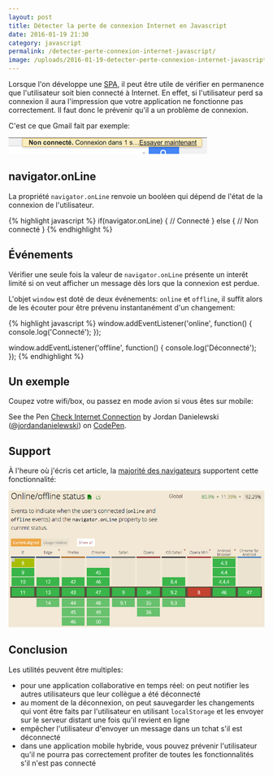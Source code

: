 ```yaml
---
layout: post
title: Détecter la perte de connexion Internet en Javascript
date: 2016-01-19 21:30
category: javascript
permalink: /detecter-perte-connexion-internet-javascript/
image: /uploads/2016-01-19-detecter-perte-connexion-internet-javascript/browser-support.png
---
```


Lorsque l'on développe une [SPA](https://fr.wikipedia.org/wiki/Application_web_monopage), il peut être utile de vérifier en permanence que l'utilisateur soit bien connecté à Internet. En effet, si l'utilisateur perd sa connexion il aura l'impression que votre application ne fonctionne pas correctement. Il faut donc le prévenir qu'il a un problème de connexion.

C'est ce que Gmail fait par exemple:

![Gmail hors-ligne](/uploads/2016-01-19-detecter-perte-connexion-internet-javascript/gmail.png)

## navigator.onLine

La propriété `navigator.onLine` renvoie un booléen qui dépend de l'état de la connexion de l'utilisateur.

{% highlight javascript %}
if(navigator.onLine) {
  // Connecté
} else {
  // Non connecté
}
{% endhighlight %}

## Événements

Vérifier une seule fois la valeur de `navigator.onLine` présente un interêt limité si on veut afficher un message dès lors que la connexion est perdue.

L'objet `window` est doté de deux événements: `online` et `offline`, il suffit alors de les écouter pour être prévenu instantanément d'un changement:

{% highlight javascript %}
window.addEventListener('online', function() {
  console.log('Connecté');
});

window.addEventListener('offline', function() {
  console.log('Déconnecté');
});
{% endhighlight %}

## Un exemple

Coupez votre wifi/box, ou passez en mode avion si vous êtes sur mobile:

<p data-height="268" data-theme-id="0" data-slug-hash="vLWxZx" data-default-tab="result" data-user="jordandanielewski" class='codepen'>See the Pen <a href='http://codepen.io/jordandanielewski/pen/vLWxZx/'>Check Internet Connection</a> by Jordan Danielewski (<a href='http://codepen.io/jordandanielewski'>@jordandanielewski</a>) on <a href='http://codepen.io'>CodePen</a>.</p>
<script async src="//assets.codepen.io/assets/embed/ei.js"></script>

## Support

À l'heure où j'écris cet article, la [majorité des navigateurs](http://caniuse.com/#feat=online-status) supportent cette fonctionnalité:

![Support navigateurs navigator.onLine](/uploads/2016-01-19-detecter-perte-connexion-internet-javascript/browser-support.png)

## Conclusion

Les utilités peuvent être multiples:

- pour une application collaborative en temps réel: on peut notifier les autres utilisateurs que leur collègue a été déconnecté
- au moment de la déconnexion, on peut sauvegarder les changements qui vont être faits par l'utilisateur en utilisant `localStorage` et les envoyer sur le serveur distant une fois qu'il revient en ligne
- empêcher l'utilisateur d'envoyer un message dans un tchat s'il est déconnecté
- dans une application mobile hybride, vous pouvez prévenir l'utilisateur qu'il ne pourra pas correctement profiter de toutes les fonctionnalités s'il n'est pas connecté
